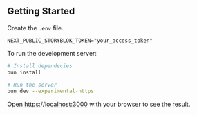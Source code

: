 ## Getting Started

Create the `.env` file.

```env
NEXT_PUBLIC_STORYBLOK_TOKEN="your_access_token"
```

To run the development server:

```bash
# Install dependecies
bun install

# Run the server
bun dev --experimental-https
```

Open [https://localhost:3000](https://localhost:3000) with your browser to see the result.

